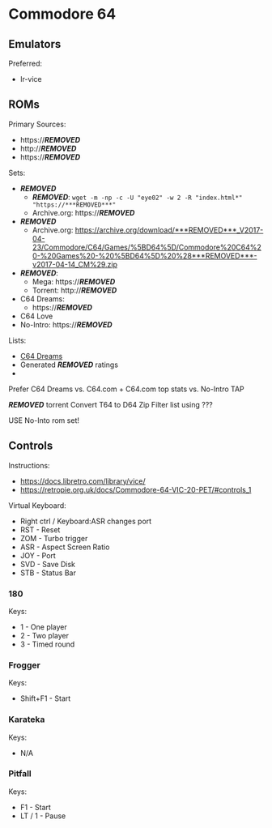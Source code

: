 # Commodore 64

## Emulators

Preferred:

* lr-vice

## ROMs

Primary Sources:

* https://***REMOVED***
* http://***REMOVED***
* https://***REMOVED***

Sets:

* ***REMOVED***
  - ***REMOVED***: `wget -m -np -c -U "eye02" -w 2 -R "index.html*" "https://***REMOVED***"`
  - Archive.org: https://***REMOVED***
* ***REMOVED***
  - Archive.org: https://archive.org/download/***REMOVED***_V2017-04-23/Commodore/C64/Games/%5BD64%5D/Commodore%20C64%20-%20Games%20-%20%5BD64%5D%20%28***REMOVED***-v2017-04-14_CM%29.zip
* ***REMOVED***:
  - Mega: https://***REMOVED***
  - Torrent: http://***REMOVED***
* C64 Dreams:
  - https://***REMOVED***
* C64 Love
* No-Intro: https://***REMOVED***

Lists:

* [C64 Dreams](https://docs.google.com/spreadsheets/d/1r6kjP_qqLgBeUzXdDtIDXv1TvoysG_7u2Tj7auJsZw4/edit#gid=82569470)
* Generated ***REMOVED*** ratings
* 


Prefer C64 Dreams vs. C64.com + C64.com top stats vs. No-Intro TAP

***REMOVED*** torrent
Convert T64 to D64
Zip
Filter list using ???

USE No-Into rom set!

## Controls

Instructions:

* https://docs.libretro.com/library/vice/
* https://retropie.org.uk/docs/Commodore-64-VIC-20-PET/#controls_1

Virtual Keyboard:

* Right ctrl / Keyboard:ASR changes port
* RST - Reset
* ZOM - Turbo trigger
* ASR - Aspect Screen Ratio
* JOY - Port
* SVD - Save Disk
* STB - Status Bar

### 180

Keys:

* 1 - One player
* 2 - Two player
* 3 - Timed round

### Frogger

Keys:

* Shift+F1 - Start

### Karateka

Keys:

* N/A

### Pitfall

Keys:

* F1 - Start
* LT / 1 - Pause
